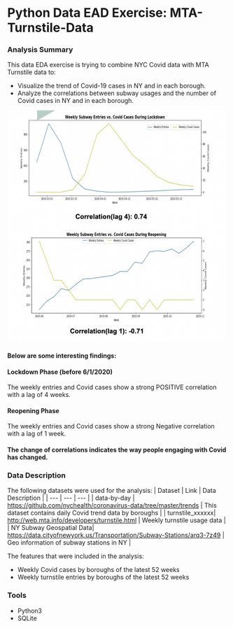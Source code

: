# Python Data EAD Exercise: MTA-Turnstile-Data

### Analysis Summary
This data EDA exercise is trying to combine NYC Covid data with MTA Turnstile data to:
* Visualize the trend of Covid-19 cases in NY and in each borough.
* Analyze the correlations between subway usages and the number of Covid cases in NY and in each borough.

<img src="plots/plot.png" width=500>


#### Below are some interesting findings: 

#### Lockdown Phase (before 6/1/2020)
The weekly entries and Covid cases show a strong POSITIVE correlation with a lag of 4 weeks.

#### Reopening Phase
The weekly entries and Covid cases show a strong Negative correlation with a lag of 1 week.


#### The change of correlations indicates the way people engaging with Covid has changed. 


### Data Description
The following datasets were used for the analysis:
| Dataset | Link | Data Description |
| --- | --- | --- |
| data-by-day | https://github.com/nychealth/coronavirus-data/tree/master/trends | This dataset contains daily Covid trend data by boroughs |
| turnstile_xxxxxx|  http://web.mta.info/developers/turnstile.html | Weekly turnstile usage data |
| NY Subway Geospatial Data| https://data.cityofnewyork.us/Transportation/Subway-Stations/arq3-7z49 | Geo information of subway stations in NY |

The features that were included in the analysis:
 * Weekly Covid cases by boroughs of the latest 52 weeks
 * Weekly turnstile entries by boroughs of the latest 52 weeks

### Tools
* Python3
* SQLite
